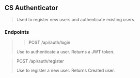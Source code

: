 ## CS Authenticator
> Used to register new users and authenticate existing users.

### Endpoints
>> POST /api/auth/login
> 
>Use to authenticate a user. Returns a JWT token.

> POST /api/auth/register
>
> Use to register a new user. Returns Created user.